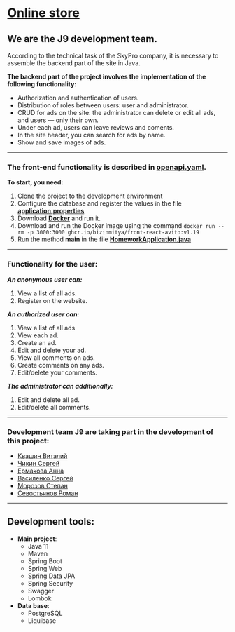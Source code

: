 # <u>Online store</u>
## We are the J9 development team.

According to the technical task of the SkyPro company, it is necessary to assemble the backend part of the site in Java.

**The backend part of the project involves the implementation of the following functionality:**

- Authorization and authentication of users.
- Distribution of roles between users: user and administrator.
- CRUD for ads on the site: the administrator can delete or edit all ads, and users — only their own.
- Under each ad, users can leave reviews  and coments.
- In the site header, you can search for ads by name.
- Show and save images of ads.
<hr>

### The front-end functionality is described in [openapi.yaml](openapi.yaml).

**To start, you need:**
1. Clone the project to the development environment</li>
2. Configure the database and register the values in the file **[application.properties](src/main/resources/application.properties)** 
3. Download **[Docker](https://www.docker.com)** and run it.
4. Download and run the Docker image using the command ```docker run --rm -p 3000:3000 ghcr.io/bizinmitya/front-react-avito:v1.19``` 
5. Run the method **main** in the file **[HomeworkApplication.java](src/main/java/ru/skypro/homework/HomeworkApplication.java)** 
<hr>

### Functionality for the user:
___**An anonymous user** can:___
1. View a list of all ads.
2. Register on the website.
   
___**An authorized user** can:___
1. View a list of all ads
2. View each ad.
3. Create an ad.
4. Edit and delete your ad.
5. View all comments on ads.
6. Create comments on any ads.
7. Edit/delete your comments.

___**The administrator** can additionally:___
1.  Edit and delete all ad.
2.  Edit/delete all comments.
<hr>

### Development team J9 are taking part in the development of this project:
* [Квашин Виталий](https://github.com/Vitalik2142VK)
* [Чикин Сергей](https://github.com/SergeyChikin)
* [Ермакова Анна]( https://github.com/anna-ermakova)
* [Василенко Сергей](https://github.com/demoB33)
* [Морозов Степан](https://github.com/hardr1se)
* [Севостьянов Роман](https://github.com/RomanSevostianov)
<hr>

## Development tools:

* **Main project**:
    - Java 11
    - Maven
    - Spring Boot
    - Spring Web
    - Spring Data JPA
    - Spring Security
    - Swagger
    - Lombok
* **Data base**:
    - PostgreSQL
    - Liquibase

